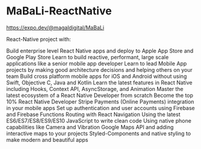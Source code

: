 # MaBaLi-ReactNative

https://expo.dev/@magaldigital/MaBaLi

React-Native project with:

Build enterprise level React Native apps and deploy to Apple App Store and Google Play Store
Learn to build reactive, performant, large scale applications like a senior mobile app developer
Learn to lead Mobile App projects by making good architecture decisions and helping others on your team
Build cross platform mobile apps for iOS and Android without using Swift, Objective C, Java and Kotlin
Learn the latest features in React Native including Hooks, Context API, AsyncStorage, and Animation
Master the latest ecosystem of a React Native Developer from scratch
Become the top 10% React Native Developer
Stripe Payments (Online Payments) integration in your mobile apps
Set up authentication and user accounts using Firebase and Firebase Functions
Routing with React Navigation
Using the latest ES6/ES7/ES8/ES9/ES10 JavaScript to write clean code
Using native phone capabilities like Camera and Vibration
Google Maps API and adding interactive maps to your projects
Styled-Components and native styling to make modern and beautiful apps
